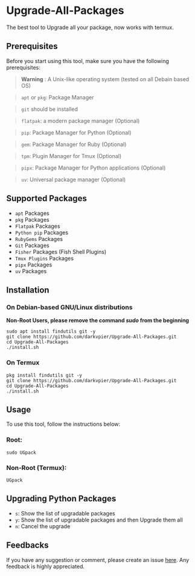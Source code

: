 # Upgrade-All-Packages
The best tool to Upgrade all your package, now works with termux.

## Prerequisites
Before you start using this tool, make sure you have the following prerequisites:

>**Warning** : A Unix-like operating system (tested on all Debain based OS)

> `apt` or `pkg`: Package Manager

> `git` should be installed

> `flatpak`: a modern package manager (Optional)

> `pip`: Package Manager for Python (Optional)

> `gem`: Package Manager for Ruby (Optional)

> `tpm`: Plugin Manager for Tmux (Optional)

> `pipx`: Package Manager for Python applications (Optional)

> `uv`: Universal package manager (Optional)


## Supported Packages
- `apt` Packages
- `pkg` Packages
- `Flatpak` Packages
- `Python pip` Packages
- `RubyGems` Packages
- `Git` Packages
- `Fisher` Packages (Fish Shell Plugins)
- `Tmux Plugins` Packages
- `pipx` Packages
- `uv` Packages

## Installation
### On Debian-based GNU/Linux distributions
**Non-Root Users, please remove the command _sudo_ from the beginning**
```
sudo apt install findutils git -y
git clone https://github.com/darkvpier/Upgrade-All-Packages.git
cd Upgrade-All-Packages
./install.sh
```

### On Termux
```
pkg install findutils git -y
git clone https://github.com/darkvpier/Upgrade-All-Packages.git
cd Upgrade-All-Packages
./install.sh
```

## Usage
To use this tool, follow the instructions below:
### Root:
```
sudo UGpack 
```
### Non-Root (Termux):
```
UGpack 
```
## Upgrading Python Packages
- `s`: Show the list of upgradable packages
- `y`: Show the list of upgradable packages and then Upgrade them all
- `n`: Cancel the upgrade

## Feedbacks
If you have any suggestion or comment, please create an issue [here](https://github.com/darkvpier/Upgrade-All-Packages/issues). Any feedback is highly appreciated.

